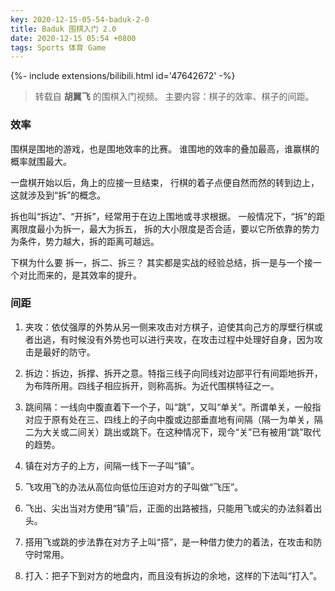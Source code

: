 ```yaml
---
key: 2020-12-15-05-54-baduk-2-0
title: Baduk 围棋入门 2.0
date: 2020-12-15 05:54 +0800
tags: Sports 体育 Game
---
```


<div>{%- include extensions/bilibili.html id='47642672' -%}</div>

> 转载自 **胡翼飞** 的围棋入门视频。
> 主要内容：棋子的效率、棋子的间距。

### 效率

围棋是围地的游戏，也是围地效率的比赛。
谁围地的效率的叠加最高，谁赢棋的概率就围最大。

一盘棋开始以后，角上的应接一旦结束，
行棋的着子点便自然而然的转到边上，这就涉及到“拆”的概念。

拆也叫“拆边”、“开拆”，经常用于在边上围地或寻求根据。
一般情况下，“拆”的距离限度最小为拆一，最大为拆五，
拆的大小限度是否合适，要以它所依靠的势力为条件，势力越大，拆的距离可越远。

下棋为什么要 拆一，拆二、拆三？
其实都是实战的经验总结，拆一是与一个接一个对比而来的，是其效率的提升。

### 间距

1. 夹攻：依仗强厚的外势从另一侧来攻击对方棋子，迫使其向己方的厚壁行棋或者出逃，有时候没有外势也可以进行夹攻，在攻击过程中处理好自身，因为攻击是最好的防守。

2. 拆边：拆边，拆撑、拆开之意。特指三线子向同线对边部平行有间距地拆开，为布阵所用。四线子相应拆开，则称高拆。为近代围棋特征之一。

3. 跳间隔：一线向中腹直着下一个子，叫“跳”，又叫“单关”。所谓单关，一般指对应于原有处在三、四线上的子向中腹或边部垂直地有间隔（隔一为单关，隔二为大关或二间关）跳出或跳下。在这种情况下，现今“关”已有被用“跳”取代的趋势。

4. 镇在对方子的上方，间隔一线下一子叫“镇”。

5. 飞攻用飞的办法从高位向低位压迫对方的子叫做“飞压”。

6. 飞出、尖出当对方使用“镇”后，正面的出路被挡，只能用飞或尖的办法斜着出头。

7. 搭用飞或跳的步法靠在对方子上叫“搭”，是一种借力使力的着法，在攻击和防守时常用。

8. 打入：把子下到对方的地盘内，而且没有拆边的余地，这样的下法叫“打入”。

<!--more-->
